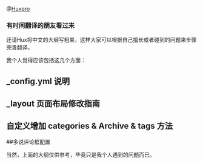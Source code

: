 @[Huxpro](https://github.com/huxpro) 

### 有时间翻译的朋友看过来

还请Hux将中文的大纲写粗来，这样大家可以根据自己擅长或者碰到的问题来步骤完善翻译。

我个人觉得应该包括这几个方面：

## _config.yml 说明



## _layout 页面布局修改指南



## 自定义增加 categories & Archive & tags 方法



##多说评论框配置

当然，上面的大纲仅供参考，毕竟只是我个人遇到的问题而已。
